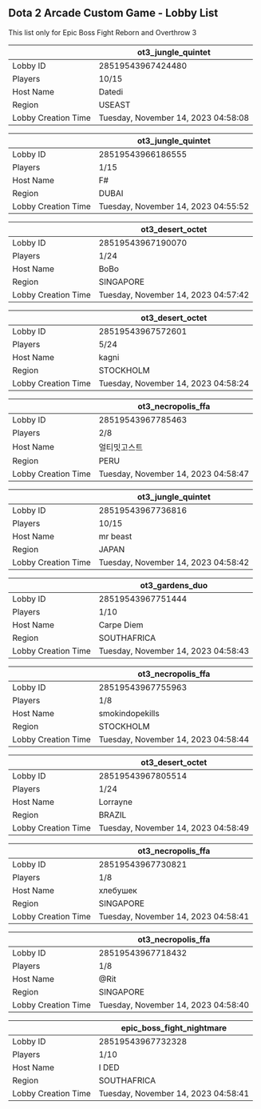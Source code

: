 ## Dota 2 Arcade Custom Game - Lobby List

This list only for Epic Boss Fight Reborn and Overthrow 3

|  | ot3_jungle_quintet |
| ------ | ------ |
| Lobby ID | 28519543967424480 |
| Players | 10/15 |
| Host Name | Datedi |
| Region | USEAST |
| Lobby Creation Time | Tuesday, November 14, 2023 04:58:08 |


|  | ot3_jungle_quintet |
| ------ | ------ |
| Lobby ID | 28519543966186555 |
| Players | 1/15 |
| Host Name | F# |
| Region | DUBAI |
| Lobby Creation Time | Tuesday, November 14, 2023 04:55:52 |


|  | ot3_desert_octet |
| ------ | ------ |
| Lobby ID | 28519543967190070 |
| Players | 1/24 |
| Host Name | BoBo |
| Region | SINGAPORE |
| Lobby Creation Time | Tuesday, November 14, 2023 04:57:42 |


|  | ot3_desert_octet |
| ------ | ------ |
| Lobby ID | 28519543967572601 |
| Players | 5/24 |
| Host Name | kagni |
| Region | STOCKHOLM |
| Lobby Creation Time | Tuesday, November 14, 2023 04:58:24 |


|  | ot3_necropolis_ffa |
| ------ | ------ |
| Lobby ID | 28519543967785463 |
| Players | 2/8 |
| Host Name | 얼티밋고스트 |
| Region | PERU |
| Lobby Creation Time | Tuesday, November 14, 2023 04:58:47 |


|  | ot3_jungle_quintet |
| ------ | ------ |
| Lobby ID | 28519543967736816 |
| Players | 10/15 |
| Host Name | mr beast |
| Region | JAPAN |
| Lobby Creation Time | Tuesday, November 14, 2023 04:58:42 |


|  | ot3_gardens_duo |
| ------ | ------ |
| Lobby ID | 28519543967751444 |
| Players | 1/10 |
| Host Name | Carpe Diem |
| Region | SOUTHAFRICA |
| Lobby Creation Time | Tuesday, November 14, 2023 04:58:43 |


|  | ot3_necropolis_ffa |
| ------ | ------ |
| Lobby ID | 28519543967755963 |
| Players | 1/8 |
| Host Name | smokindopekills |
| Region | STOCKHOLM |
| Lobby Creation Time | Tuesday, November 14, 2023 04:58:44 |


|  | ot3_desert_octet |
| ------ | ------ |
| Lobby ID | 28519543967805514 |
| Players | 1/24 |
| Host Name | Lorrayne |
| Region | BRAZIL |
| Lobby Creation Time | Tuesday, November 14, 2023 04:58:49 |


|  | ot3_necropolis_ffa |
| ------ | ------ |
| Lobby ID | 28519543967730821 |
| Players | 1/8 |
| Host Name | хлебушек |
| Region | SINGAPORE |
| Lobby Creation Time | Tuesday, November 14, 2023 04:58:41 |


|  | ot3_necropolis_ffa |
| ------ | ------ |
| Lobby ID | 28519543967718432 |
| Players | 1/8 |
| Host Name | @Rit |
| Region | SINGAPORE |
| Lobby Creation Time | Tuesday, November 14, 2023 04:58:40 |


|  | epic_boss_fight_nightmare |
| ------ | ------ |
| Lobby ID | 28519543967732328 |
| Players | 1/10 |
| Host Name | I DED |
| Region | SOUTHAFRICA |
| Lobby Creation Time | Tuesday, November 14, 2023 04:58:41 |


